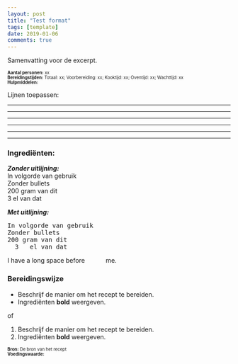 ```yaml
---
layout: post
title: "Test format"
tags: [template]
date: 2019-01-06
comments: true
---
```


Samenvatting voor de excerpt.  

<sub><sup>
**Aantal personen:** xx  
**Bereidingstijden:** Totaal: xx; Voorbereiding: xx; Kooktijd: xx; Oventijd: xx; Wachttijd: xx  
**Hulpmiddelen:**
</sup></sub>


Lijnen toepassen:  
***
* * *
***
*****
- - -
---------------------------------------
### Ingrediënten:

***Zonder uitlijning:***  
In volgorde van gebruik  
Zonder bullets  
200 gram van dit  
  3 el   van dat  

***Met uitlijning:***

<pre>
In volgorde van gebruik  
Zonder bullets  
200 gram van dit
  3   el van dat  
</pre>  

I have a long space before &nbsp; &nbsp; &nbsp; &nbsp; &nbsp; &nbsp;me.


### Bereidingswijze
- Beschrijf de manier om het recept te bereiden.  
- Ingrediënten **bold** weergeven.

of  

1. Beschrijf de manier om het recept te bereiden.  
2. Ingrediënten **bold** weergeven.

<sub><sup>
**Bron:** De bron van het recept  
**Voedingswaarde:**
